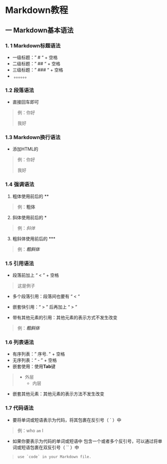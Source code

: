 # Markdown教程

## 一 Markdown基本语法

### 1. 1 Markdown标题语法

- 一级标题：” # “ + 空格
- 二级标题：” ## “ + 空格
- 三级标题：” ### “ + 空格
- ​      。。。。。。

### 1.2 段落语法

- 直接回车即可

> 例：你好
>
> 我好

### 1.3 Markdown换行语法

- 添加HTML的<br>

> 例：你好  
>
> 我好<br>

### 1.4 强调语法

1. 粗体使用前后的 ** 

>例：**粗体**

2. 斜体使用前后的 *

>例：*斜体*

3. 粗斜体使用前后的 ***

> 例：***粗斜体***

### 1.5 引用语法

- 段落前加上 “ < ” + 空格

> 这是例子

- 多个段落引用：段落间也要有 “ < “

- 嵌套快引用：“ > ” 后再加上 “ > ”

- 带有其他元素的引用：其他元素的表示方式不发生改变

> 例：***粗斜体***

### 1.6 列表语法

- 有序列表：” 序号. " + 空格
- 无序列表：“ - ” + 空格
- 嵌套使用：使用**Tab**键

> - 外层
>   - 内层

- 嵌套其他元素：其他元素的表示方法不发生改变

### 1.7 代码语法

- 要将单词或短语表示为代码，将其包裹在反引号（ ` ）中

> 例：who `am` I

- 如果你要表示为代码的单词或短语中 包含一个或者多个反引号，可以通过将单词或短语包裹在双反引号（ `` ）中

> ``use `code` in your Markdown file.``

